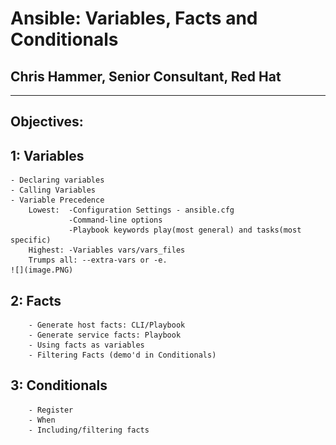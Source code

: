 # Ansible: Variables, Facts and Conditionals
## Chris Hammer, Senior Consultant, Red Hat
---


## Objectives:
##    1: Variables
    - Declaring variables 
    - Calling Variables
    - Variable Precedence
        Lowest:  -Configuration Settings - ansible.cfg
                 -Command-line options
                 -Playbook keywords play(most general) and tasks(most specific)
        Highest: -Variables vars/vars_files
        Trumps all: --extra-vars or -e. 
    ![](image.PNG)
    
## 2: Facts
        - Generate host facts: CLI/Playbook
        - Generate service facts: Playbook
        - Using facts as variables
        - Filtering Facts (demo'd in Conditionals)
    
## 3: Conditionals 
        - Register
        - When
        - Including/filtering facts


